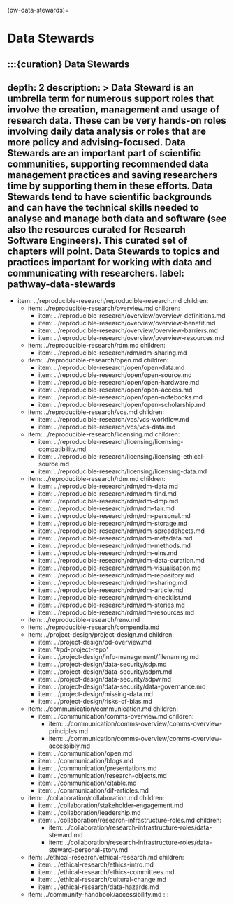 (pw-data-stewards)=
# Data Stewards

:::{curation} Data Stewards
---
depth: 2
description: >
    Data Steward is an umbrella term for numerous support roles that involve the creation, management and usage of research data.
    These can be very hands-on roles involving daily data analysis or roles that are more policy and advising-focused.
    Data Stewards are an important part of scientific communities, supporting recommended data management practices and saving researchers time by supporting them in these efforts.
    Data Stewards tend to have scientific backgrounds and can have the technical skills needed to analyse and manage both data and software (see also the resources curated for Research Software Engineers).
    This curated set of chapters will point.
    Data Stewards to topics and practices important for working with data and communicating with researchers.
label: pathway-data-stewards
---
- item: ../reproducible-research/reproducible-research.md
  children:
    - item: ../reproducible-research/overview.md
      children:
        - item: ../reproducible-research/overview/overview-definitions.md
        - item: ../reproducible-research/overview/overview-benefit.md
        - item: ../reproducible-research/overview/overview-barriers.md
        - item: ../reproducible-research/overview/overview-resources.md
    - item: ../reproducible-research/rdm.md
      children:
        - item: ../reproducible-research/rdm/rdm-sharing.md
    - item: ../reproducible-research/open.md
      children:
        - item: ../reproducible-research/open/open-data.md
        - item: ../reproducible-research/open/open-source.md
        - item: ../reproducible-research/open/open-hardware.md
        - item: ../reproducible-research/open/open-access.md
        - item: ../reproducible-research/open/open-notebooks.md
        - item: ../reproducible-research/open/open-scholarship.md
    - item: ../reproducible-research/vcs.md
      children:
        - item: ../reproducible-research/vcs/vcs-workflow.md
        - item: ../reproducible-research/vcs/vcs-data.md
    - item: ../reproducible-research/licensing.md
      children:
        - item: ../reproducible-research/licensing/licensing-compatibility.md
        - item: ../reproducible-research/licensing/licensing-ethical-source.md
        - item: ../reproducible-research/licensing/licensing-data.md
    - item: ../reproducible-research/rdm.md
      children:
        - item: ../reproducible-research/rdm/rdm-data.md
        - item: ../reproducible-research/rdm/rdm-find.md
        - item: ../reproducible-research/rdm/rdm-dmp.md
        - item: ../reproducible-research/rdm/rdm-fair.md
        - item: ../reproducible-research/rdm/rdm-personal.md
        - item: ../reproducible-research/rdm/rdm-storage.md
        - item: ../reproducible-research/rdm/rdm-spreadsheets.md
        - item: ../reproducible-research/rdm/rdm-metadata.md
        - item: ../reproducible-research/rdm/rdm-methods.md
        - item: ../reproducible-research/rdm/rdm-elns.md
        - item: ../reproducible-research/rdm/rdm-data-curation.md
        - item: ../reproducible-research/rdm/rdm-visualisation.md
        - item: ../reproducible-research/rdm/rdm-repository.md
        - item: ../reproducible-research/rdm/rdm-sharing.md
        - item: ../reproducible-research/rdm/rdm-article.md
        - item: ../reproducible-research/rdm/rdm-checklist.md
        - item: ../reproducible-research/rdm/rdm-stories.md
        - item: ../reproducible-research/rdm/rdm-resources.md
    - item: ../reproducible-research/renv.md
    - item: ../reproducible-research/compendia.md
    - item: ../project-design/project-design.md
      children:
        - item: ../project-design/pd-overview.md
        - item: '#pd-project-repo'
        - item: ../project-design/info-management/filenaming.md
        - item: ../project-design/data-security/sdp.md
        - item: ../project-design/data-security/sdpm.md
        - item: ../project-design/data-security/sdpw.md
        - item: ../project-design/data-security/data-governance.md
        - item: ../project-design/missing-data.md
        - item: ../project-design/risks-of-bias.md
    - item: ../communication/communication.md
      children:
        - item: ../communication/comms-overview.md
          children:
            - item: ../communication/comms-overview/comms-overview-principles.md
            - item: ../communication/comms-overview/comms-overview-accessibly.md
        - item: ../communication/open.md
        - item: ../communication/blogs.md
        - item: ../communication/presentations.md
        - item: ../communication/research-objects.md
        - item: ../communication/citable.md
        - item: ../communication/dif-articles.md
    - item: ../collaboration/collaboration.md
      children:
        - item: ../collaboration/stakeholder-engagement.md
        - item: ../collaboration/leadership.md
        - item: ../collaboration/research-infrastructure-roles.md
          children:
            - item: ../collaboration/research-infrastructure-roles/data-steward.md
            - item: ../collaboration/research-infrastructure-roles/data-steward-personal-story.md
    - item: ../ethical-research/ethical-research.md
      children:
        - item: ../ethical-research/ethics-intro.md
        - item: ../ethical-research/ethics-committees.md
        - item: ../ethical-research/cultural-change.md
        - item: ../ethical-research/data-hazards.md
    - item: ../community-handbook/accessibility.md
:::
